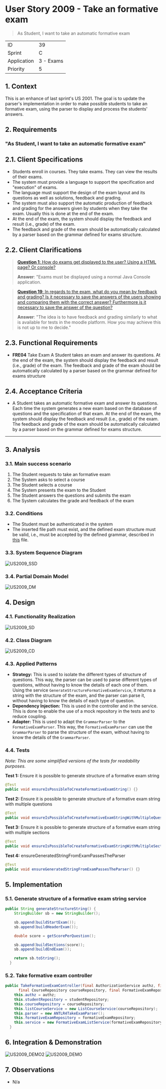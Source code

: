 # User Story 2009 - Take an formative exam

> As Student, I want to take an automatic formative exam

|             |           |
| ----------- | --------- |
| ID          | 39        |
| Sprint      | C         |
| Application | 3 - Exams |
| Priority    | 5         |

## 1. Context

This is an enhance of last sprint's US 2001. The goal is to update the parser's implementation in order to make possible students to take an formative exam, using the parser to display and process the students' answers.

## 2. Requirements

### "As Student, I want to take an automatic formative exam"

## 2.1. Client Specifications

- Students enroll in courses. They take exams. They can view the results of their exams.
- The system must provide a language to support the specification and "execution" of exams.
- The language must support the design of the exam layout and its questions as well as solutions, feedback and grading.
- The system must also support the automatic production of feedback and grading for the answers given by students when they take the exam. Usually this is done at the end of the exam.
- At the end of the exam, the system should display the feedback and result (i.e., grade) of the exam.
- The feedback and grade of the exam should be automatically calculated by a parser based on the grammar defined for exams structure.

## 2.2. Client Clarifications

> [**Question 1**: How do exams get displayed to the user? Using a HTML page? Or console?](https://moodle.isep.ipp.pt/mod/forum/discuss.php?d=23245)
>
> **Answer**: "Exams must be displayed using a normal Java Console application.

> [**Question 19**: In regards to the exam, what do you mean by feedback and grading? Is it necessary to save the answers of the users showing and comparing them with the correct answer? Furthermore is it necessary to save the answer of the question?](https://moodle.isep.ipp.pt/mod/forum/discuss.php?d=22003)
>
> **Answer**: "The idea is to have feedback and grading similarly to what is available for tests in the moodle platform. How you may achieve this is not up to me to decide."

## 2.3. Functional Requirements

- **FRE04** Take Exam A Student takes an exam and answer its questions. At the end of the exam, the system should display the feedback and result (i.e., grade) of the exam. The feedback and grade of the exam should be automatically calculated by a parser based on the grammar defined for exams structure

## 2.4. Acceptance Criteria

- A Student takes an automatic formative exam and answer its questions. Each time the system generates a new exam based on the database of questions and the specification of that exam. At the end of the exam, the system should display the feedback and result (i.e., grade) of the exam. The feedback and grade of the exam should be automatically calculated by a parser based on the grammar defined for exams structure.

---

## 3. Analysis

### 3.1. Main success scenario

1. The Student requests to take an formative exam
2. The System asks to select a course
3. The Student selects a course
4. The System presents the exam to the Student
5. The Student answers the questions and submits the exam
6. The System calculates the grade and feedback of the exam

### 3.2. Conditions

- The Student must be authenticated in the system
- The inserted file path must exist, and the defined exam structure must be valid, i.e., must be accepted by the defined grammar, described in [this](grammar.md) file.

### 3.3. System Sequence Diagram

![US2009_SSD](out/US2009_SSD.svg)

### 3.4. Partial Domain Model

![US2009_DM](out/US2009_DM.svg)

## 4. Design

### 4.1. Functionality Realization

![US2009_SD](out/US2009_SD.svg)

### 4.2. Class Diagram

![US2009_CD](out/US2009_CD.svg)

### 4.3. Applied Patterns

- **Strategy:** This is used to isolate the different types of structure of questions. This way, the parser can be used to parse different types of questions, without having to know the details of each one of them. Using the service `GenerateStructureFormativeExamService`, it returns a string with the structure of the exam, and the parser can parse it, without having to know the details of each type of question.
- **Dependency Injection:** This is used in the controller and in the service. This is done to enable the use of a mock repository in the tests and to reduce coupling.
- **Adapter:** This is used to adapt the `GrammarParser` to the `FormativeExamParser`. This way, the `FormativeExamParser` can use the `GrammarParser` to parse the structure of the exam, without having to know the details of the `GrammarParser`.

### 4.4. Tests

_Note: This are some simplified versions of the tests for readability purposes._

**Test 1:** Ensure it is possible to generate structure of a formative exam string

```java
@Test
public void ensureIsPossibleToCreateFormativeExamString() {}
```

**Test 2:** Ensure it is possible to generate structure of a formative exam string with multiple questions

```java
@Test
public void ensureIsPossibleToCreateFormativeExamStringWithMultipleQuestions() {}
```

**Test 3:** Ensure it is possible to generate structure of a formative exam string with multiple sections

```java
@Test
public void ensureIsPossibleToCreateFormativeExamStringWithMultipleSections() {}
```

**Test 4:** ensureGeneratedStringFromExamPassesTheParser

```java
@Test
public void ensureGeneratedStringFromExamPassesTheParser() {}
```

## 5. Implementation

### 5.1. Generate structure of a formative exam string service

```java
public String generateStructureString() {
    StringBuilder sb = new StringBuilder();

    sb.append(buildStartExam());
    sb.append(buildHeaderExam());

    double score = getScorePerQuestion();

    sb.append(buildSections(score));
    sb.append(buildEndExam());

    return sb.toString();
  }
```

### 5.2. Take formative exam controller

```java
public TakeFormativeExamController(final AuthorizationService authz, final StudentRepository studentRepository,
      final CourseRepository courseRepository, final FormativeExamRepository formativeExamRepository) {
    this.authz = authz;
    this.studentRepository = studentRepository;
    this.courseRepository = courseRepository;
    this.listCourseService = new ListCourseService(courseRepository);
    this.parser = new ANTLR4TakeExamParser();
    this.formativeExamRepository = formativeExamRepository;
    this.service = new FormativeExamListService(formativeExamRepository);
  }
```

## 6. Integration & Demonstration

![US2009_DEMO2](US2009_DEMO2.png)
![US2009_DEMO](US2009_DEMO.png)

## 7. Observations

- N/a
